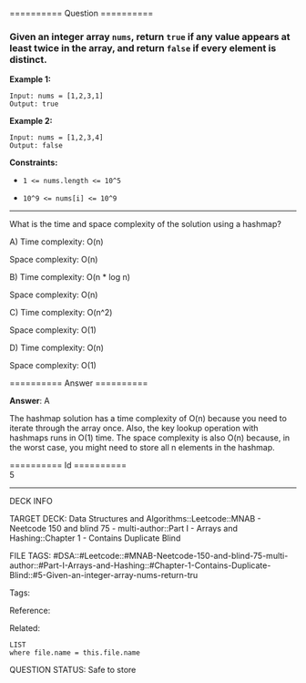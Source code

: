 ========== Question ==========  

### Given an integer array `nums`, return `true` if any value appears at least twice in the array, and return `false` if every element is distinct.

**Example 1:**

```
Input: nums = [1,2,3,1]
Output: true
```

**Example 2:**

```
Input: nums = [1,2,3,4]
Output: false
```

**Constraints:**

- `1 <= nums.length <= 10^5`

- `10^9 <= nums[i] <= 10^9`

---

What is the time and space complexity of the solution using a hashmap?

A) Time complexity: O(n)

Space complexity: O(n)

B) Time complexity: O(n \* log n)

Space complexity: O(n)

C) Time complexity: O(n^2)

Space complexity: O(1)

D) Time complexity: O(n)

Space complexity: O(1)  

========== Answer ==========  

**Answer**: A

The hashmap solution has a time complexity of O(n) because you need to iterate
through the array once. Also, the key lookup operation with hashmaps runs in
O(1) time. The space complexity is also O(n) because, in the worst case, you
might need to store all n elements in the hashmap.

========== Id ==========  
5

---

DECK INFO

TARGET DECK: Data Structures and Algorithms::Leetcode::MNAB - Neetcode 150 and blind 75 - multi-author::Part I - Arrays and Hashing::Chapter 1 - Contains Duplicate Blind

FILE TAGS: #DSA::#Leetcode::#MNAB-Neetcode-150-and-blind-75-multi-author::#Part-I-Arrays-and-Hashing::#Chapter-1-Contains-Duplicate-Blind::#5-Given-an-integer-array-nums-return-tru

Tags:

Reference:

Related:

```dataview
LIST
where file.name = this.file.name
```
QUESTION STATUS: Safe to store
